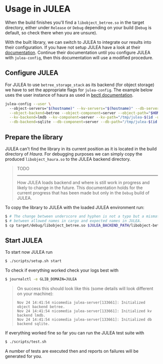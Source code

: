 # Usage in JULEA

When the build finishes you'll find a `libobject_betree.so` in the target
directory, either under `Release` or `Debug` depending on your build (`Debug` is
default, so check there when you are unsure).

With the built library, we can switch to JULEA to integrate our results into
their configuration. If you have not setup JULEA have a look at their
[documentation](https://github.com/julea-io/julea#quick-start). Continue their
documentation until you configure JULEA with `julea-config`, then this
documentation will use a modified procedure.

## Configure JULEA

For JULEA to use `betree_storage_stack` as its backend (for object storage) we
have to set the appropriate flags for `julea-config`. The example below uses the
user instance of haura as used in [bectl documentation](../bectl/usage.md).

```sh
julea-config --user \                                   
  --object-servers="$(hostname)" --kv-servers="$(hostname)" --db-servers="$(hostname)" \
  --object-backend=betree --object-component=server --object-path="$HOME/.config/haura.json" \
  --kv-backend=lmdb --kv-component=server --kv-path="/tmp/julea-$(id -u)/lmdb" \
  --db-backend=sqlite --db-component=server --db-path="/tmp/julea-$(id -u)/sqlite"
```

## Prepare the library

JULEA can't find the library in its current position as it is located in the
build directory of *Haura*. For debugging purposes we can simply copy the
produced `libobject_haura.so` to the JULEA backend directory.

> TODO
> 
> ---
> 
> How JULEA loads backend and where is still work in progress and likely to
> change in the future. This documentation holds for the current progress that
> has been made but only in the `Debug` build of JULEA.

To copy the library to JULEA with the loaded JULEA environment run:

```sh
$ # The change between underscore and hyphen is not a typo but a mismatch
$ # between allowed names in cargo and expected names in JULEA.
$ cp target/debug/libobject_betree.so $JULEA_BACKEND_PATH/libobject-betree.so
```


## Start JULEA

To start now JULEA run

```sh
$ ./scripts/setup.sh start
```

To check if everything worked check your logs best with
```sh
$ journalctl -e GLIB_DOMAIN=JULEA
```

> On success this should look like this (some details will look different on
> your machine):
> ```
> Nov 24 14:41:54 nicomedia julea-server[133661]: Initialized object backend betree.
> Nov 24 14:41:54 nicomedia julea-server[133661]: Initialized kv backend lmdb.
> Nov 24 14:41:54 nicomedia julea-server[133661]: Initialized db backend sqlite.
> ```

If everything worked fine so far you can run the JULEA test suite with
```sh
$ ./scripts/test.sh
```

A number of tests are executed then and reports on failures will be generated
for you.
